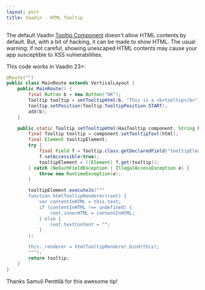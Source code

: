 ```yaml
---
layout: post
title: Vaadin - HTML Tooltip
---
```


The default Vaadin [Tooltip Component](https://vaadin.com/docs/latest/components/tooltip)
doesn't allow HTML contents by default. But, with a bit of hacking, it can be made
to show HTML. The usual warning: if not careful, showing unescaped HTML contents
may cause your app susceptible to XSS vulnerabilities.

This code works in Vaadin 23+:

```java
@Route("")
public class MainRoute extends VerticalLayout {
    public MainRoute() {
        final Button b = new Button("OK");
        Tooltip tooltip = setTooltipHtml(b, "This is a <b>tooltip</b>");
        tooltip.setPosition(Tooltip.TooltipPosition.START);
        add(b);
    }

    public static Tooltip setTooltipHtml(HasTooltip component, String html) {
        final Tooltip tooltip = component.setTooltipText(html);
        final Element tooltipElement;
        try {
            final Field f = Tooltip.class.getDeclaredField("tooltipElement");
            f.setAccessible(true);
            tooltipElement = ((Element) f.get(tooltip));
        } catch (NoSuchFieldException | IllegalAccessException e) {
            throw new RuntimeException(e);
        }

        tooltipElement.executeJs("""
        function htmlTooltipRenderer(root) {
            var contentInHTML = this.text;
            if (contentInHTML !== undefined) {
                root.innerHTML = contentInHTML;
            } else {
                root.textContent = "";
            }
        };

        this._renderer = htmlTooltipRenderer.bind(this);
        """);
        return tooltip;
    }
}
```
Thanks Samuli Penttilä for this awesome tip!
